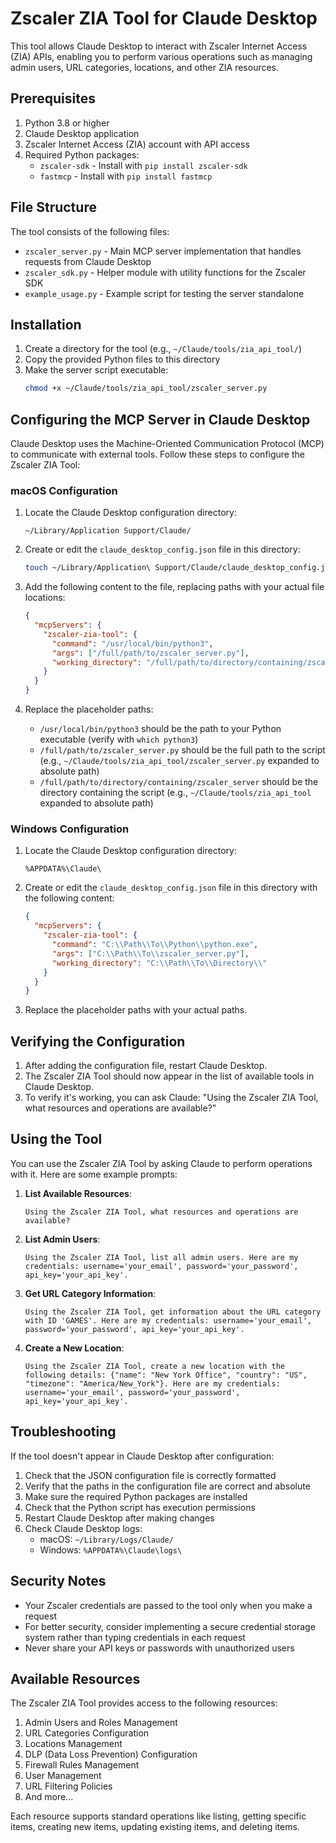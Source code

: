 # Zscaler ZIA Tool for Claude Desktop

This tool allows Claude Desktop to interact with Zscaler Internet Access (ZIA) APIs, enabling you to perform various operations such as managing admin users, URL categories, locations, and other ZIA resources.

## Prerequisites

1. Python 3.8 or higher
2. Claude Desktop application
3. Zscaler Internet Access (ZIA) account with API access
4. Required Python packages:
   - `zscaler-sdk` - Install with `pip install zscaler-sdk`
   - `fastmcp` - Install with `pip install fastmcp`

## File Structure

The tool consists of the following files:

- `zscaler_server.py` - Main MCP server implementation that handles requests from Claude Desktop
- `zscaler_sdk.py` - Helper module with utility functions for the Zscaler SDK
- `example_usage.py` - Example script for testing the server standalone

## Installation

1. Create a directory for the tool (e.g., `~/Claude/tools/zia_api_tool/`)
2. Copy the provided Python files to this directory
3. Make the server script executable:
   ```bash
   chmod +x ~/Claude/tools/zia_api_tool/zscaler_server.py
   ```

## Configuring the MCP Server in Claude Desktop

Claude Desktop uses the Machine-Oriented Communication Protocol (MCP) to communicate with external tools. Follow these steps to configure the Zscaler ZIA Tool:

### macOS Configuration

1. Locate the Claude Desktop configuration directory:
   ```
   ~/Library/Application Support/Claude/
   ```

2. Create or edit the `claude_desktop_config.json` file in this directory:
   ```bash
   touch ~/Library/Application\ Support/Claude/claude_desktop_config.json
   ```

3. Add the following content to the file, replacing paths with your actual file locations:
   ```json
   {
     "mcpServers": {
       "zscaler-zia-tool": {
         "command": "/usr/local/bin/python3",
         "args": ["/full/path/to/zscaler_server.py"],
         "working_directory": "/full/path/to/directory/containing/zscaler_server"
       }
     }
   }
   ```

4. Replace the placeholder paths:
   - `/usr/local/bin/python3` should be the path to your Python executable (verify with `which python3`)
   - `/full/path/to/zscaler_server.py` should be the full path to the script (e.g., `~/Claude/tools/zia_api_tool/zscaler_server.py` expanded to absolute path)
   - `/full/path/to/directory/containing/zscaler_server` should be the directory containing the script (e.g., `~/Claude/tools/zia_api_tool` expanded to absolute path)

### Windows Configuration

1. Locate the Claude Desktop configuration directory:
   ```
   %APPDATA%\Claude\
   ```

2. Create or edit the `claude_desktop_config.json` file in this directory with the following content:
   ```json
   {
     "mcpServers": {
       "zscaler-zia-tool": {
         "command": "C:\\Path\\To\\Python\\python.exe",
         "args": ["C:\\Path\\To\\zscaler_server.py"],
         "working_directory": "C:\\Path\\To\\Directory\\"
       }
     }
   }
   ```

3. Replace the placeholder paths with your actual paths.

## Verifying the Configuration

1. After adding the configuration file, restart Claude Desktop.
2. The Zscaler ZIA Tool should now appear in the list of available tools in Claude Desktop.
3. To verify it's working, you can ask Claude: "Using the Zscaler ZIA Tool, what resources and operations are available?"

## Using the Tool

You can use the Zscaler ZIA Tool by asking Claude to perform operations with it. Here are some example prompts:

1. **List Available Resources**:
   ```
   Using the Zscaler ZIA Tool, what resources and operations are available?
   ```

2. **List Admin Users**:
   ```
   Using the Zscaler ZIA Tool, list all admin users. Here are my credentials: username='your_email', password='your_password', api_key='your_api_key'.
   ```

3. **Get URL Category Information**:
   ```
   Using the Zscaler ZIA Tool, get information about the URL category with ID 'GAMES'. Here are my credentials: username='your_email', password='your_password', api_key='your_api_key'.
   ```

4. **Create a New Location**:
   ```
   Using the Zscaler ZIA Tool, create a new location with the following details: {"name": "New York Office", "country": "US", "timezone": "America/New_York"}. Here are my credentials: username='your_email', password='your_password', api_key='your_api_key'.
   ```

## Troubleshooting

If the tool doesn't appear in Claude Desktop after configuration:

1. Check that the JSON configuration file is correctly formatted
2. Verify that the paths in the configuration file are correct and absolute
3. Make sure the required Python packages are installed
4. Check that the Python script has execution permissions
5. Restart Claude Desktop after making changes
6. Check Claude Desktop logs:
   - macOS: `~/Library/Logs/Claude/`
   - Windows: `%APPDATA%\Claude\logs\`

## Security Notes

- Your Zscaler credentials are passed to the tool only when you make a request
- For better security, consider implementing a secure credential storage system rather than typing credentials in each request
- Never share your API keys or passwords with unauthorized users

## Available Resources

The Zscaler ZIA Tool provides access to the following resources:

1. Admin Users and Roles Management
2. URL Categories Configuration
3. Locations Management
4. DLP (Data Loss Prevention) Configuration
5. Firewall Rules Management
6. User Management
7. URL Filtering Policies
8. And more...

Each resource supports standard operations like listing, getting specific items, creating new items, updating existing items, and deleting items.
